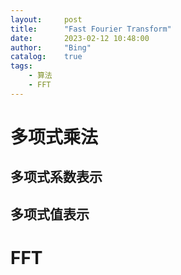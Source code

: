 ```yaml
---
layout:     post
title:      "Fast Fourier Transform"
date:       2023-02-12 10:48:00
author:     "Bing"
catalog:    true
tags:
    - 算法
    - FFT
---
```


# 多项式乘法
## 多项式系数表示

## 多项式值表示

# FFT